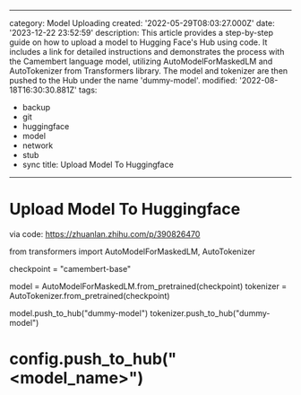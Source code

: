 ------
category: Model Uploading
created: '2022-05-29T08:03:27.000Z'
date: '2023-12-22 23:52:59'
description: This article provides a step-by-step guide on how to upload a model to
  Hugging Face's Hub using code. It includes a link for detailed instructions and
  demonstrates the process with the Camembert language model, utilizing AutoModelForMaskedLM
  and AutoTokenizer from Transformers library. The model and tokenizer are then pushed
  to the Hub under the name 'dummy-model'.
modified: '2022-08-18T16:30:30.881Z'
tags:
- backup
- git
- huggingface
- model
- network
- stub
- sync
title: Upload Model To Huggingface
------

# Upload Model To Huggingface

via code:
 https://zhuanlan.zhihu.com/p/390826470

from transformers import AutoModelForMaskedLM, AutoTokenizer

checkpoint = "camembert-base"

model = AutoModelForMaskedLM.from_pretrained(checkpoint)
tokenizer = AutoTokenizer.from_pretrained(checkpoint)

model.push_to_hub("dummy-model")
tokenizer.push_to_hub("dummy-model")
# config.push_to_hub("<model_name>")

